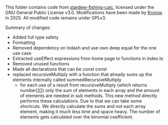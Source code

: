 This folder contains code from [stardew-fishing-calc](https://github.com/brokencygnus/stardew-fishing-calc), licensed under the GNU General Public License v3.0.
Modifications have been made by [Kronox](https://www.github.com/Kr0nox) in 2025.
All modified code remains under GPLv3.

Summary of changes:

- Added full type safety
- Formatting
- Removed dependency on lodash and use own deep equal for the one use case
- Extracted useEffect expressions from home page to functions in index.ts
- Removed unused functions
- Made all declarations that can be const const
- replaced recursiveMultiply with a function that already sums up the elements internally called summedRecursiveMultiply
  - for each use of a result from recursiveMultiply (which returns number[][]) only the sum of elements in each array and the amount of elements are needed in sub methods. This new method directly performs these calculations. Due to that we can take some shortcuts. We directly calculate the sums and not each array element, making it much less time and space heavy. The number of elements gets calculated over the binomial coefficient.
